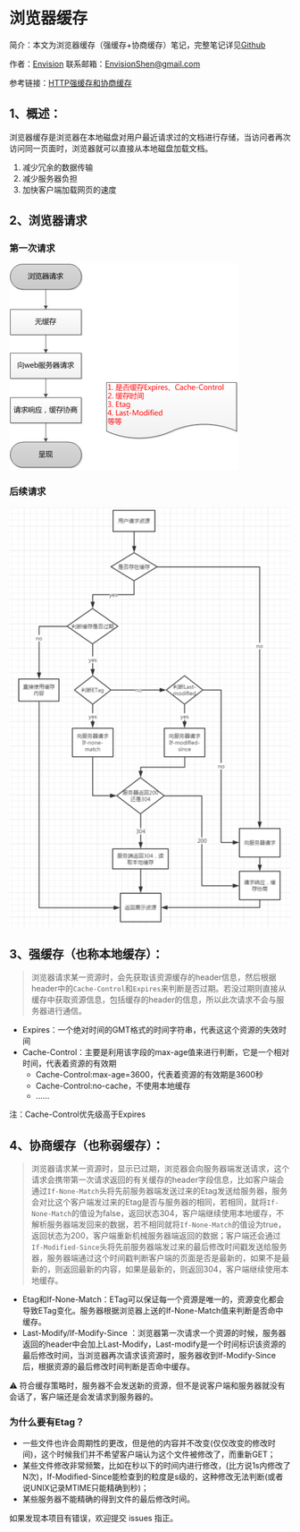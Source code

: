 # 浏览器缓存

简介：本文为浏览器缓存（强缓存+协商缓存）笔记，完整笔记详见[Github](https://github.com/MrEnvision/Front-end_learning_notes)

作者：[Envision](https://github.com/MrEnvision) 联系邮箱：[EnvisionShen@gmail.com](mailto:EnvisionShen@gmail.com)

参考链接：[HTTP强缓存和协商缓存](https://segmentfault.com/a/1190000008956069)

## 1、概述：

浏览器缓存是浏览器在本地磁盘对用户最近请求过的文档进行存储，当访问者再次访问同一页面时，浏览器就可以直接从本地磁盘加载文档。

1. 减少冗余的数据传输
2. 减少服务器负担
3. 加快客户端加载网页的速度

## 2、浏览器请求

### 第一次请求

![](../../../.gitbook/assets/pic15%20%282%29.png)

### 后续请求

![](../../../.gitbook/assets/pic16%20%282%29.png)

## 3、强缓存（也称本地缓存）：

> 浏览器请求某一资源时，会先获取该资源缓存的header信息，然后根据header中的`Cache-Control`和`Expires`来判断是否过期。若没过期则直接从缓存中获取资源信息，包括缓存的header的信息，所以此次请求不会与服务器进行通信。

* Expires：一个绝对时间的GMT格式的时间字符串，代表这这个资源的失效时间
* Cache-Control：主要是利用该字段的max-age值来进行判断，它是一个相对时间，代表着资源的有效期
  * Cache-Control:max-age=3600，代表着资源的有效期是3600秒
  * Cache-Control:no-cache，不使用本地缓存
  * ......

注：Cache-Control优先级高于Expires

## 4、协商缓存（也称弱缓存）：

> 浏览器请求某一资源时，显示已过期，浏览器会向服务器端发送请求，这个请求会携带第一次请求返回的有关缓存的header字段信息，比如客户端会通过`If-None-Match`头将先前服务器端发送过来的Etag发送给服务器，服务会对比这个客户端发过来的Etag是否与服务器的相同，若相同，就将`If-None-Match`的值设为false，返回状态304，客户端继续使用本地缓存，不解析服务器端发回来的数据，若不相同就将`If-None-Match`的值设为true，返回状态为200，客户端重新机械服务器端返回的数据；客户端还会通过`If-Modified-Since`头将先前服务器端发过来的最后修改时间戳发送给服务器，服务器端通过这个时间戳判断客户端的页面是否是最新的，如果不是最新的，则返回最新的内容，如果是最新的，则返回304，客户端继续使用本地缓存。

* Etag和If-None-Match：ETag可以保证每一个资源是唯一的，资源变化都会导致ETag变化。服务器根据浏览器上送的If-None-Match值来判断是否命中缓存。
* Last-Modify/If-Modify-Since ：浏览器第一次请求一个资源的时候，服务器返回的header中会加上Last-Modify，Last-modify是一个时间标识该资源的最后修改时间，当浏览器再次请求该资源时，服务器收到If-Modify-Since后，根据资源的最后修改时间判断是否命中缓存。

⚠️ 符合缓存策略时，服务器不会发送新的资源，但不是说客户端和服务器就没有会话了，客户端还是会发请求到服务器的。

### 为什么要有Etag？

* 一些文件也许会周期性的更改，但是他的内容并不改变\(仅仅改变的修改时间\)，这个时候我们并不希望客户端认为这个文件被修改了，而重新GET；
* 某些文件修改非常频繁，比如在秒以下的时间内进行修改，\(比方说1s内修改了N次\)，If-Modified-Since能检查到的粒度是s级的，这种修改无法判断\(或者说UNIX记录MTIME只能精确到秒\)；
* 某些服务器不能精确的得到文件的最后修改时间。

如果发现本项目有错误，欢迎提交 issues 指正。

